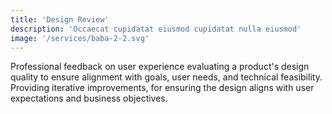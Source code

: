 ```yaml
---
title: 'Design Review'
description: 'Occaecat cupidatat eiusmod cupidatat nulla eiusmod'
image: '/services/baba-2-2.svg'
---
```


Professional feedback on user experience evaluating a product's design quality to ensure alignment with goals, user needs, and technical feasibility. Providing iterative improvements, for ensuring the design aligns with user expectations and business objectives.
